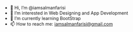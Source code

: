 - 👋 Hi, I’m @iamsalmanfarisi
- 👀 I’m interested in Web Designing and App Development
- 🌱 I’m currently learning BootStrap
- 📫 How to reach me: iamsalmanfarisi@gmail.com

<!---
iamsalmanfarisi/iamsalmanfarisi is a ✨ special ✨ repository because its `README.md` (this file) appears on your GitHub profile.
You can click the Preview link to take a look at your changes.
--->
